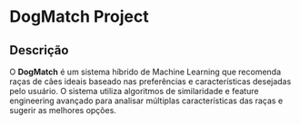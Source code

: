 #  DogMatch Project

##  Descrição

O **DogMatch** é um sistema híbrido de Machine Learning que recomenda raças de cães ideais baseado nas preferências e características desejadas pelo usuário. O sistema utiliza algoritmos de similaridade e feature engineering avançado para analisar múltiplas características das raças e sugerir as melhores opções.


